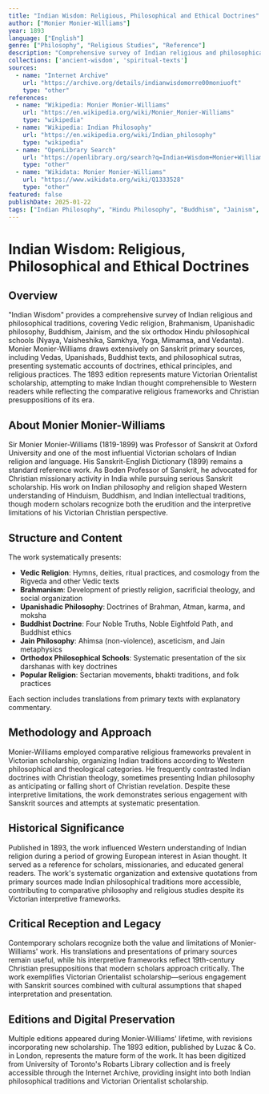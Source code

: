 ```yaml
---
title: "Indian Wisdom: Religious, Philosophical and Ethical Doctrines"
author: ["Monier Monier-Williams"]
year: 1893
language: ["English"]
genre: ["Philosophy", "Religious Studies", "Reference"]
description: "Comprehensive survey of Indian religious and philosophical traditions including Vedic religion, Brahmanism, Buddhism, Jainism, and later Hindu philosophical schools. Monier-Williams draws extensively on Sanskrit sources to present systematic accounts of Indian thought for Western audiences, thoug..."
collections: ['ancient-wisdom', 'spiritual-texts']
sources:
  - name: "Internet Archive"
    url: "https://archive.org/details/indianwisdomorre00moniuoft"
    type: "other"
references:
  - name: "Wikipedia: Monier Monier-Williams"
    url: "https://en.wikipedia.org/wiki/Monier_Monier-Williams"
    type: "wikipedia"
  - name: "Wikipedia: Indian Philosophy"
    url: "https://en.wikipedia.org/wiki/Indian_philosophy"
    type: "wikipedia"
  - name: "OpenLibrary Search"
    url: "https://openlibrary.org/search?q=Indian+Wisdom+Monier+Williams"
    type: "other"
  - name: "Wikidata: Monier Monier-Williams"
    url: "https://www.wikidata.org/wiki/Q1333528"
    type: "other"
featured: false
publishDate: 2025-01-22
tags: ["Indian Philosophy", "Hindu Philosophy", "Buddhism", "Jainism", "Vedic Religion", "Monier Monier-Williams", "19th Century Scholarship", "Sanskrit Studies", "Comparative Religion", "Victorian Orientalism"]
---
```


# Indian Wisdom: Religious, Philosophical and Ethical Doctrines

## Overview

"Indian Wisdom" provides a comprehensive survey of Indian religious and philosophical traditions, covering Vedic religion, Brahmanism, Upanishadic philosophy, Buddhism, Jainism, and the six orthodox Hindu philosophical schools (Nyaya, Vaisheshika, Samkhya, Yoga, Mimamsa, and Vedanta). Monier Monier-Williams draws extensively on Sanskrit primary sources, including Vedas, Upanishads, Buddhist texts, and philosophical sutras, presenting systematic accounts of doctrines, ethical principles, and religious practices. The 1893 edition represents mature Victorian Orientalist scholarship, attempting to make Indian thought comprehensible to Western readers while reflecting the comparative religious frameworks and Christian presuppositions of its era.

## About Monier Monier-Williams

Sir Monier Monier-Williams (1819-1899) was Professor of Sanskrit at Oxford University and one of the most influential Victorian scholars of Indian religion and language. His Sanskrit-English Dictionary (1899) remains a standard reference work. As Boden Professor of Sanskrit, he advocated for Christian missionary activity in India while pursuing serious Sanskrit scholarship. His work on Indian philosophy and religion shaped Western understanding of Hinduism, Buddhism, and Indian intellectual traditions, though modern scholars recognize both the erudition and the interpretive limitations of his Victorian Christian perspective.

## Structure and Content

The work systematically presents:
- **Vedic Religion**: Hymns, deities, ritual practices, and cosmology from the Rigveda and other Vedic texts
- **Brahmanism**: Development of priestly religion, sacrificial theology, and social organization
- **Upanishadic Philosophy**: Doctrines of Brahman, Atman, karma, and moksha
- **Buddhist Doctrine**: Four Noble Truths, Noble Eightfold Path, and Buddhist ethics
- **Jain Philosophy**: Ahimsa (non-violence), asceticism, and Jain metaphysics
- **Orthodox Philosophical Schools**: Systematic presentation of the six darshanas with key doctrines
- **Popular Religion**: Sectarian movements, bhakti traditions, and folk practices

Each section includes translations from primary texts with explanatory commentary.

## Methodology and Approach

Monier-Williams employed comparative religious frameworks prevalent in Victorian scholarship, organizing Indian traditions according to Western philosophical and theological categories. He frequently contrasted Indian doctrines with Christian theology, sometimes presenting Indian philosophy as anticipating or falling short of Christian revelation. Despite these interpretive limitations, the work demonstrates serious engagement with Sanskrit sources and attempts at systematic presentation.

## Historical Significance

Published in 1893, the work influenced Western understanding of Indian religion during a period of growing European interest in Asian thought. It served as a reference for scholars, missionaries, and educated general readers. The work's systematic organization and extensive quotations from primary sources made Indian philosophical traditions more accessible, contributing to comparative philosophy and religious studies despite its Victorian interpretive frameworks.

## Critical Reception and Legacy

Contemporary scholars recognize both the value and limitations of Monier-Williams' work. His translations and presentations of primary sources remain useful, while his interpretive frameworks reflect 19th-century Christian presuppositions that modern scholars approach critically. The work exemplifies Victorian Orientalist scholarship—serious engagement with Sanskrit sources combined with cultural assumptions that shaped interpretation and presentation.

## Editions and Digital Preservation

Multiple editions appeared during Monier-Williams' lifetime, with revisions incorporating new scholarship. The 1893 edition, published by Luzac & Co. in London, represents the mature form of the work. It has been digitized from University of Toronto's Robarts Library collection and is freely accessible through the Internet Archive, providing insight into both Indian philosophical traditions and Victorian Orientalist scholarship.

